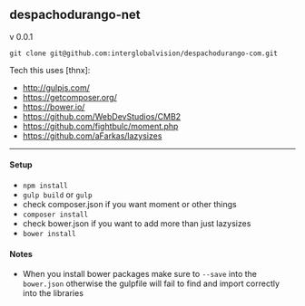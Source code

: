 despachodurango-net
---
v 0.0.1

`git clone git@github.com:interglobalvision/despachodurango-com.git`

Tech this uses [thnx]:

- http://gulpjs.com/
- https://getcomposer.org/
- https://bower.io/
- https://github.com/WebDevStudios/CMB2
- https://github.com/fightbulc/moment.php
- https://github.com/aFarkas/lazysizes

---

#### Setup

- `npm install`
- `gulp build` or `gulp`
- check composer.json if you want moment or other things
- `composer install`
- check bower.json if you want to add more than just lazysizes
- `bower install`

#### Notes

- When you install bower packages make sure to `--save` into the `bower.json` otherwise the gulpfile will fail to find and import correctly into the libraries
